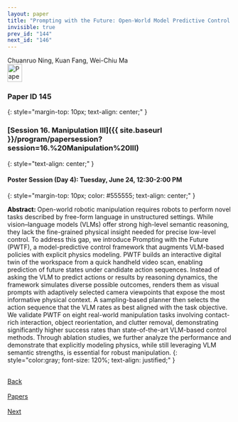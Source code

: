 ```yaml
---
layout: paper
title: "Prompting with the Future: Open-World Model Predictive Control with Interactive Digital Twins"
invisible: true
prev_id: "144"
next_id: "146"
---
```

<div class="paper-authors">
  <div class="paper-author-box">
    <div class="paper-author-name">Chuanruo Ning, Kuan Fang, Wei-Chiu Ma</div>
    <div class="paper-author-uni"></div>
  </div>
</div>

<div class="paper-pdf">
  <div>
    <a href="https://www.roboticsproceedings.org/rss21/p145.pdf" title="Download PDF" target="_blank">
      <img src="{{ site.baseurl }}/images/paper_link_cardinal_red.png" alt="Paper PDF" width="33" height="40" />
    </a>
  </div>
</div>

### Paper ID 145
{: style="margin-top: 10px; text-align: center;" }

### [Session 16. Manipulation III]({{ site.baseurl }}/program/papersession?session=16.%20Manipulation%20III)
{: style="text-align: center;" }

#### Poster Session (Day 4): Tuesday, June 24, 12:30-2:00 PM
{: style="margin-top: 10px; color: #555555; text-align: center;" }

<b style="color: black;">Abstract: </b>Open-world robotic manipulation requires robots to perform novel tasks described by free-form language in unstructured settings. While vision–language models (VLMs) offer strong high-level semantic reasoning, they lack the fine-grained physical insight needed for precise low-level control. To address this gap, we introduce Prompting with the Future (PWTF), a model-predictive control framework that augments VLM-based policies with explicit physics modeling. PWTF builds an interactive digital twin of the workspace from a quick handheld video scan, enabling prediction of future states under candidate action sequences. Instead of asking the VLM to predict actions or results by reasoning dynamics, the framework simulates diverse possible outcomes, renders them as visual prompts with adaptively selected camera viewpoints that expose the most informative physical context. A sampling-based planner then selects the action sequence that the VLM rates as best aligned with the task objective. We validate PWTF on eight real-world manipulation tasks involving contact-rich interaction, object reorientation, and clutter removal, demonstrating significantly higher success rates than state-of-the-art VLM-based control methods. Through ablation studies, we further analyze the performance and demonstrate that explicitly modeling physics, while still leveraging VLM semantic strengths, is essential for robust manipulation.
{: style="color:gray; font-size: 120%; text-align: justified;" }

<div class="paper-menu">
  <div class="paper-menu-inner">
    <a href="{{ site.baseurl }}/program/papers/144/" title="Previous Paper">
            <div class="paper-menu-icon">
                <i class="fas fa-arrow-left"></i><br>
                <span class="paper-menu-label">Back</span>
            </div>
        </a>
    <a href="{{ site.baseurl }}/program/papers" title="All Papers">
      <div class="paper-menu-icon">
        <i class="fas fa-list"></i><br>
        <span class="paper-menu-label">Papers</span>
      </div>
    </a>
    <a href="{{ site.baseurl }}/program/papers/146/" title="Next Paper">
            <div class="paper-menu-icon">
                <i class="fas fa-arrow-right"></i><br>
                <span class="paper-menu-label">Next</span>
            </div>
        </a>
  </div>
</div>
